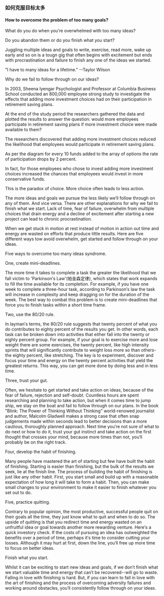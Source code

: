 ### 如何克服目标太多
#### How to overcome the problem of too many goals?

What do you do when you′re overwhelmed with too many ideas?

Do you abandon them or do you finish what you start?

Juggling multiple ideas and goals to write, exercise, read more, wake up early and so on is a tougn gig that often begins with excitement but ends with procrastination and failure to finish any one of the ideas we started.

"I have to many ideas for a lifetime."         --Taylor Wilson

Why do we fail to follow through on our ideas?

In 2003, Sheena Iyengar Psychologist and Professor at Columbia Business School conducted an 800,000 employee strong study to investigate the effects that adding more investment choices had on their participation in retirement saving plans.

At the end of the study period the researchers gathered the data and plotted the results to answer the question: would more employees participate in retirement saving plans if more investment choice were made available to them?

The researchers discovered that adding more investment choices reduced the likelihood that employees would participate in retirement saving plans.

As per the diagram for every 10 funds added to the array of options the rate of participation drops by 2 percent.

In fact, for those employees who chose to invest adding more investment choices increased the chances that employees would invest in more conservative funds.

This is the paradox of choice. More choice often leads to less action.

The more ideas and goals we pursue the less likely we′ll follow through on any of them. And vice versa. There are other explanations for why we fail to finish what we start. Lack of time, fear of failure, overwhelm from multiple choices that drain energy and a decline of excitement after starting a new project can lead to chronic procrastination.

When we get stuck in motion at rest instead of motion in action out time and energy are wasted on efforts that produce little results. Here are five different ways tow avoid overwhelm, get started and follow through on your ideas.

Five ways to overcome too many ideas syndrome.

One, create mini-deadlines.

The more time it takes to complete a task the greater the likelihood that we fall victim to 'Parkinson′s Law'(帕金森定律), which states that work expands to fill the time available for its completion. For example, if you have one week to complete a three-hour task, according to Parkinson′s law the task will increase in complexity and keep dragging on for the duration of the week. The best way to combat this problem is to create mini-deadlines that force you to finish tasks within a short time frame.

Two, use the 80/20 rule.

In layman′s terms, the 80/20 rule suggests that twenty percent of what you do contributes to eighty percent of the results you get. In other words, each task can be broken down into activities that either fall into the twenty or eighty percent group. For example, if your goal is to exercise more and lose weight there are some exercises, the twenty percent, like high intensity sprints that will significantly contribute to weight loss more so than others-the eighty percent, like stretching. The key is to experiment, discover and focus your time and energy on the twenty percent activities that yield the greatest returns. This way, you can get more done by doing less and in less time.

Three, trust your gut.

Often, we hesitate to get started and take action on ideas, because of the fear of failure, rejection and self-doubt. Countless hours are spent researching and planning to take action, but when it comes time to jump ship, we stay on the boat and fail to follow through on our plans. In the book "Blink: The Power of Thinking Without Thinking" world-renowed journalist and author, Malcolm Gladwell makes a strong case that often snap judgements made within seconds lead to better decisions than a more cautious, thoroughly planned approach. Next time you′re not sure of what to do next or how to do it, trust your gut instinct and take action on the first thought that crosses your mind, because more times than not, you′ll probably be on the right track.

Four, develop the habit of finishing.

Many people have mastered the art of starting but few have built the habit of finishing. Starting is easier than finishing, but the bulk of the results we seek, lie at the finish line. The process of building the habit of finishing is just like any other habit. First, you start small and build up with a reasonable expectation of how long it will take to form a habit. Then, you can make small changes to your environment to make it easier to finish whatever you set out to do.

Five, practice quitting.

Contrary to popular opinion, the most productive, successful people quit on their goals all the time, they just know what to quit and when to do so. The upside of quitting is that you redirect time and energy wasted on an unfruitful idea or goal towards another more rewarding venture. Here′s a quick investory check. If the costs of pursuing an idea has outweighted the benefits over a period of time, perhaps it′s time to consider cutting your losses. Although it may hurt at first, down the line, you′ll free up more time to focus on better ideas.

Finish what you start.

Whilst it can be exciting to start new ideas and goals, if we don′t finish what we start valuable time and energy that can′t be recovered--will go to waste. Falling in love with finishing is hard. But, if you can learn to fall in love with the art of finishing and the process of overcoming adversity failures and working around obstacles, you′ll consistently follow through on your ideas.
